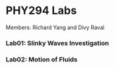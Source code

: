 # PHY294 Labs
Members: Richard Yang and Divy Raval

### Lab01: Slinky Waves Investigation
### Lab02: Motion of Fluids
